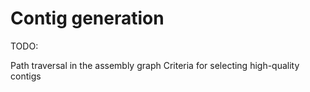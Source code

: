 # Contig generation

TODO:

Path traversal in the assembly graph
Criteria for selecting high-quality contigs

<!-- REFERENCES -->
